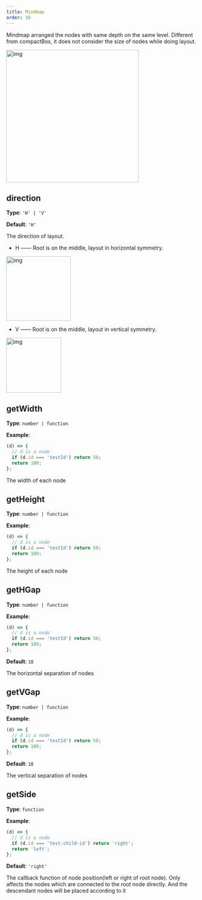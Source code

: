 ```yaml
---
title: Mindmap
order: 16
---
```


Mindmap arranged the nodes with same depth on the same level. Different from compactBox, it does not consider the size of nodes while doing layout.

<img src='https://gw.alipayobjects.com/mdn/rms_f8c6a0/afts/img/A*J1l5RofvbP0AAAAAAAAAAABkARQnAQ' width=350 alt='img'/>

## direction

**Type**: `'H' | 'V'`

**Default**: `'H'`

The direction of layout.

- H —— Root is on the middle, layout in horizontal symmetry.

<img src='https://gw.alipayobjects.com/mdn/rms_f8c6a0/afts/img/A*1v35TYcFO0cAAAAAAAAAAABkARQnAQ' width=170 alt='img'/>

- V —— Root is on the middle, layout in vertical symmetry.

<img src='https://gw.alipayobjects.com/mdn/rms_f8c6a0/afts/img/A*x-bVTLOD-BcAAAAAAAAAAABkARQnAQ' width=145 alt='img'/>

## getWidth

**Type**: `number | function`

**Example**:

```javascript
(d) => {
  // d is a node
  if (d.id === 'testId') return 50;
  return 100;
};
```

The width of each node

## getHeight

**Type**: `number | function`

**Example**:

```javascript
(d) => {
  // d is a node
  if (d.id === 'testId') return 50;
  return 100;
};
```

The height of each node

## getHGap

**Type**: `number | function`

**Example**:

```javascript
(d) => {
  // d is a node
  if (d.id === 'testId') return 50;
  return 100;
};
```

**Default**: `18`

The horizontal separation of nodes

## getVGap

**Type**: `number | function`

**Example**:

```javascript
(d) => {
  // d is a node
  if (d.id === 'testId') return 50;
  return 100;
};
```

**Default**: `18`

The vertical separation of nodes

## getSide

**Type**: `function`

**Example**:

```javascript
(d) => {
  // d is a node
  if (d.id === 'test-child-id') return 'right';
  return 'left';
};
```

**Default**: `'right'`

The callback function of node position(left or right of root node). Only affects the nodes which are connected to the root node directly. And the descendant nodes will be placed according to it
